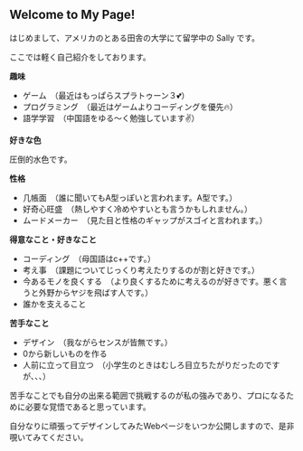 <!---
Sally-009/Sally-009 is a ✨ special ✨ repository because its `README.md` (this file) appears on your GitHub profile.
You can click the Preview link to take a look at your changes.
--->

Welcome to My Page!
-------------------

はじめまして、アメリカのとある田舎の大学にて留学中の Sally です。

ここでは軽く自己紹介をしております。

**趣味**
- ゲーム　（最近はもっぱらスプラトゥーン３:two_hearts:）
- プログラミング　（最近はゲームよりコーディングを優先:fire:）
- 語学学習　（中国語をゆる～く勉強しています:v:）

**好きな色**

圧倒的水色です。

**性格**
- 几帳面　（誰に聞いてもA型っぽいと言われます。A型です。）
- 好奇心旺盛　（熱しやすく冷めやすいとも言うかもしれません。）
- ムードメーカー　（見た目と性格のギャップがスゴイと言われます。）

**得意なこと・好きなこと**
- コーディング　（母国語はc++です。）
- 考え事　（課題についてじっくり考えたりするのが割と好きです。）
- 今あるモノを良くする　（より良くするために考えるのが好きです。悪く言うと外野からヤジを飛ばす人です。）
- 誰かを支えること

**苦手なこと**
- デザイン　（我ながらセンスが皆無です。）
- 0から新しいものを作る
- 人前に立って目立つ　（小学生のときはむしろ目立ちたがりだったのですが、、、）

苦手なことでも自分の出来る範囲で挑戦するのが私の強みであり、プロになるために必要な覚悟であると思っています。

自分なりに頑張ってデザインしてみたWebページをいつか公開しますので、是非覗いてみてください。
